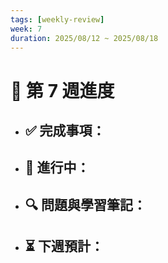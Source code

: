 ```yaml
---
tags: [weekly-review]
week: 7
duration: 2025/08/12 ~ 2025/08/18
---
```


# 📅 第 7 週進度

- ✅ **完成事項：**
  - 

- 🚧 **進行中：**
  - 

- 🔍 **問題與學習筆記：**
  - 

- ⏳ **下週預計：**
  - 
